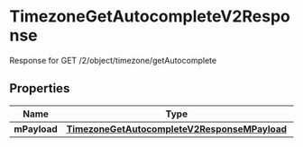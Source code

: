 

# TimezoneGetAutocompleteV2Response

Response for GET /2/object/timezone/getAutocomplete

## Properties

| Name | Type | Description | Notes |
|------------ | ------------- | ------------- | -------------|
|**mPayload** | [**TimezoneGetAutocompleteV2ResponseMPayload**](TimezoneGetAutocompleteV2ResponseMPayload.md) |  |  |



